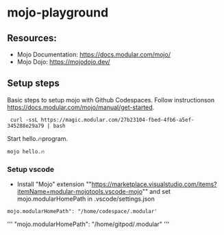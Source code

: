 # mojo-playground

## Resources:
*  Mojo Documentation: https://docs.modular.com/mojo/
*  Mojo Dojo: https://mojodojo.dev/

## Setup steps 

Basic steps to setup mojo with Github Codespaces. Follow instructionson https://docs.modular.com/mojo/manual/get-started.

```
 curl -ssL https://magic.modular.com/27b23104-fbed-4fb6-a5ef-345288e29a79 | bash
```

Start hello.🔥program.

```bash
mojo hello.🔥
```

### Setup vscode 

* Install "Mojo" extension ""https://marketplace.visualstudio.com/items?itemName=modular-mojotools.vscode-mojo"" and set mojo.modularHomePath in .vscode/settings.json

```
mojo.modularHomePath": "/home/codespace/.modular'
```

'''
    "mojo.modularHomePath": "/home/gitpod/.modular"
'''


